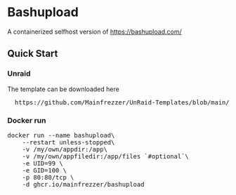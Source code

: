 # Bashupload

A containerized selfhost version of https://bashupload.com/

## Quick Start

### Unraid
The template can be downloaded here
<pre>
  https://github.com/Mainfrezzer/UnRaid-Templates/blob/main/bashupload.xml
</pre>

### Docker run
<pre>
docker run --name bashupload\
    --restart unless-stopped\
    -v /my/own/appdir:/app\
    -v /my/own/appfiledir:/app/files `#optional`\
    -e UID=99 \
    -e GID=100 \
    -p 80:80/tcp \
    -d ghcr.io/mainfrezzer/bashupload
</pre>